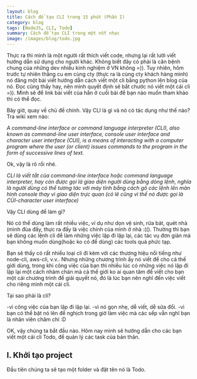 ```yaml
---
layout: blog
title: Cách để tạo CLI trong 15 phút (Phần I)
category: blog
tags: [NodeJS, CLI, Todo]
summary: Cách để tạo CLI trong một nốt nhạc
image: /images/blog/todo.jpg
---
```


Thực ra thì mình là một người rất thích viết code, nhưng lại rất lười viết hướng dẫn sử dụng cho người khác. Không biết đây có phải là căn bệnh chung của những dev nhiều kinh nghiệm ở VN không =)). Tuy nhiên, hôm trước tự nhiên thằng cu em cùng cty (thực ra là cùng cty khách hàng mình) nó đăng một bài viết hướng dẫn cách viết một cli bằng python lên blog của nó. Đọc cũng thấy hay, nên mình quyết định sẽ bắt chước nó viết một cái cli =)). Mình sẽ để link bài viết của hắn ở cuối bài để bạn nào muốn tham khảo thì có thể đọc.

Bây giờ, quay về chủ đề chính. Vậy CLI là gì và nó có tác dụng như thế nào? Tra wiki xem nào:

*A command-line interface or command language interpreter (CLI), also known as command-line user interface, console user interface and character user interface (CUI), is a means of interacting with a computer program where the user (or client) issues commands to the program in the form of successive lines of text.*

Ok, vậy là rõ rồi nhé. 

*CLI là viết tắt của command-line interface hoặc command language interpreter, hay còn được gọi là giao diện người dùng bằng dòng lệnh, nghĩa là người dùng có thể tương tác với máy tính bằng cách gõ các lệnh lên màn hình console thay vì giao diện trực quan (có lẽ cũng vì thế nó được gọi là CÙI-character user interface)*

Vậy CLI dùng để làm gì? 

Nó có thể dùng làm rất nhiều việc, ví dụ như dọn vệ sinh, rửa bát, quét nhà (mình đùa đấy, thực ra đấy là việc chính của mình ở nhà :((). Thường thì bạn sẽ dùng các lệnh cli để làm những việc lặp đi lặp lại, các tác vụ đơn giản mà bạn không muốn dùng(hoặc ko có để dùng) các tools quá phức tạp.

Bạn sẽ thấy có rất nhiều loại cli đi kèm với các thương hiệu nổi tiếng như node-cli, aws-cli, v.v.. Nhưng những chương trình ấy nó viết để cho cả thế giới dùng, trong khi công việc của bạn thì nhiều lúc có những việc nó lặp đi lặp lại một cách nhàm chán mà cả thế giới ko ai quan tâm để viết cho bạn một cái chương trình để giải quyết nó, đó là lúc bạn nên nghĩ đến việc viết cho riêng mình một cái cli.

Tại sao phải là cli?

-vì công việc của bạn lặp đi lặp lại.
-vì nó gọn nhẹ, dễ viết, dễ sửa đổi.
-vì bạn có thể bật nó lên để nghịch trong giờ làm việc mà các sếp vẫn nghĩ bạn là nhân viên chăm chỉ :D

OK, vậy chúng ta bắt đầu nào. Hôm nay mình sẽ hướng dẫn cho các bạn viết một cái cli Todo, để quản lý các task của bản thân.

## I. Khởi tạo project

Đầu tiên chúng ta sẽ tạo một folder và đặt tên nó là Todo.